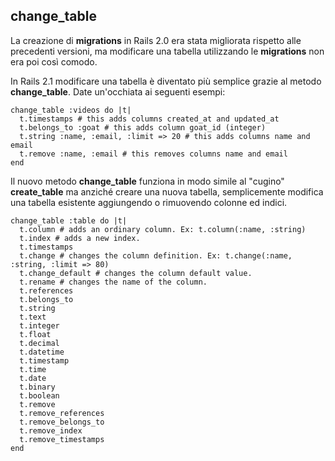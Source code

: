 ## change\_table

La creazione di **migrations** in Rails 2.0 era stata migliorata rispetto alle precedenti versioni, ma modificare una tabella utilizzando le **migrations** non era poi così comodo.

In Rails 2.1 modificare una tabella è diventato più semplice grazie al metodo **change\_table**. Date un'occhiata ai seguenti esempi:

	change_table :videos do |t|
	  t.timestamps # this adds columns created_at and updated_at
	  t.belongs_to :goat # this adds column goat_id (integer)
	  t.string :name, :email, :limit => 20 # this adds columns name and email
	  t.remove :name, :email # this removes columns name and email
	end

Il nuovo metodo **change\_table** funziona in modo simile al "cugino" **create\_table** ma anziché creare una nuova tabella, semplicemente modifica una tabella esistente aggiungendo o rimuovendo colonne ed indici.

	change_table :table do |t|
	  t.column # adds an ordinary column. Ex: t.column(:name, :string)
	  t.index # adds a new index.
	  t.timestamps
	  t.change # changes the column definition. Ex: t.change(:name, :string, :limit => 80)
	  t.change_default # changes the column default value.
	  t.rename # changes the name of the column.
	  t.references
	  t.belongs_to
	  t.string
	  t.text
	  t.integer
	  t.float
	  t.decimal
	  t.datetime
	  t.timestamp
	  t.time
	  t.date
	  t.binary
	  t.boolean
	  t.remove
	  t.remove_references
	  t.remove_belongs_to
	  t.remove_index
	  t.remove_timestamps
	end
